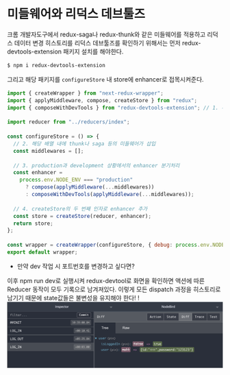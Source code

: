 ﻿# 미들웨어와 리덕스 데브툴즈

크롬 개발자도구에서 redux-saga나 redux-thunk와 같은 미들웨어를 적용하고 리덕스 데이터 변경 히스토리를 리덕스 데브툴즈를 확인하기 위해서는 먼저 redux-devtools-extension 패키지 설치를 해야한다.

```bash
$ npm i redux-devtools-extension
```

그리고 해당 패키지를 `configureStore` 내 store에 enhancer로 접목시켜준다.

```jsx
import { createWrapper } from "next-redux-wrapper";
import { applyMiddleware, compose, createStore } from "redux";
import { composeWithDevTools } from "redux-devtools-extension"; // 1. 추가

import reducer from "../reducers/index";

const configureStore = () => {
  // 2. 해당 배열 내에 thunk나 saga 등의 미들웨어가 삽입
  const middlewares = [];

  // 3. production과 development 상황에서의 enhancer 분기처리
  const enhancer =
    process.env.NODE_ENV === "production"
      ? compose(applyMiddleware(...middlewares))
      : composeWithDevTools(applyMiddleware(...middlewares));

  // 4. createStore의 두 번째 인자로 enhancer 추가
  const store = createStore(reducer, enhancer);
  return store;
};

const wrapper = createWrapper(configureStore, { debug: process.env.NODE_ENV === "development" });
export default wrapper;
```

- 만약 dev 작업 시 포트번호를 변경하고 싶다면?

이후 npm run dev로 실행시켜 redux-devtool로 화면을 확인하면 액션에 따른 Reducer 동작이 모두 기록으로 남겨져있다. 이렇게 모든 dispatch 과정을 히스토리로 남기기 때문에 state값들은 불변성을 유지해야 한다!
!
![](../../img/210215-1.png)
